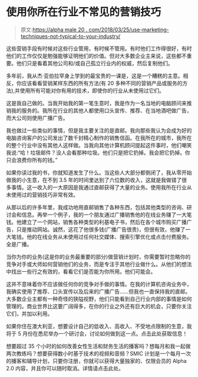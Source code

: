 # 使用你所在行业不常见的营销技巧

> 原文:[https://alpha male 20 . com/2018/03/25/use-marketing-techniques-not-typical-to-your-industry/](https://alphamale20.com/2018/03/25/use-marketing-techniques-not-typical-to-your-industry/)

这些营销手段有时候对这些行业管用，有时候不管用。有时他们工作得很好，有时他们的工作仅仅是勉强能够证明他们的价值。但对大多数企业主来说，这些都不重要。他们只是看着其他公司和/或自己孤立行业内的权威，然后复制他们。

多年前，我从杰·亚伯拉罕身上学到的最宝贵的一课是，这是一个糟糕的主意。相反，你应该看看营销某样东西的所有方法(有 20 多种不同的营销产品或服务的方法),并使用所有可能对你有用的技术，即使你的行业从未使用过它们。

这是我自己做的。当我开始我的第一笔生意时，我是作为一名当地的电脑顾问来推销我的服务的。我所在行业的其他人都使用口头宣传、推荐、在当地酒吧做广告，而大公司则使用广播广告。

我也做过一些类似的事情，但是我主要关注的是直邮。我向那些我认为会成为好的电脑咨询客户的公司发出了数千封精心制作的销售信函。在我所在的城市，我所在的整个行业中没有其他人这样做。当我向其他计算机顾问提起这件事时，他们嘲笑我说:“哈！垃圾邮件？没人会看那种垃圾。他们只是把它扔掉。我会把它扔掉。你只会浪费你所有的钱。”

如果你读过我的书，你就知道发生了什么。当这些人大部分都倒闭了，我从零开始做我的小生意，在不到 3.5 年的时间里达到了六位数的收入，这就是我做错了很多事情。这一收入的一大原因是我通过直邮获得了大量的业务。使用我所在行业从未使用过的营销技巧非常有效。

从那以后的许多年里，我成功地用直邮销售了各种东西，包括其他类型的咨询、研讨会和信息。再举一个例子，我的一个朋友通过广播销售他的在线业务赚了一大笔钱。他建立了一个网站，销售各种类型的利基电子书，然后在各个城市购买广播广告，只是推动网站。诚然，这花了他很多钱(广播广告很贵)，但很有效，他赚了一大笔钱。他的在线业务从未使用过任何社交媒体、搜索引擎优化或点击付费服务。全是广播。

当你为你的业务(这是你的业务最重要的部分)做营销计划时，你需要暂时忽略你的竞争对手或大师如何营销他们的业务，而是专注于其他行业做什么。从他们的想法中找出一些行之有效的，看看它们是否能为你所用。他们可能会。

这并不意味着你不应该做任何你的竞争对手做的事情。在我的计算机咨询业务中，我确实使用了推荐、口头宣传以及后来的广播广告……但我也一直保持我的直邮。大多数企业主都有一种奇怪的狭隘视野，他们只能看到自己行业内部的事情是如何管理的。商业世界比这要广阔得多，在你的行业之外还有巨大的机会，只要你关注它们，并加以利用。

如果你住在澳大利亚，想要设计自己的低收入、高收入、不受地点限制的生意，我将于 5 月份在悉尼举办一个研讨会，讨论如何做到这一点。点击此处获取信息！

想要超过 35 个小时的如何改善女性生活和财务生活的播客吗？想每月和我一起做两次教练吗？想要获得数小时基于技术的视频和音频？SMIC 计划是一个每月一次的播客和辅导计划，只要你注册，你就可以获得大量独家的、仅限会员的 Alpha 2.0 内容，并且你可以随时取消。详情请点击此处。